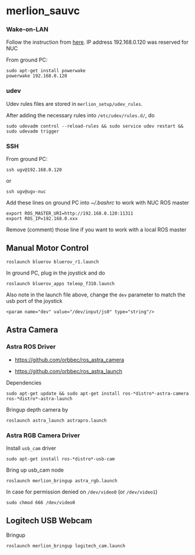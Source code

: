 # merlion_sauvc
### Wake-on-LAN
Follow the instruction from [here](http://kodi.wiki/view/HOW-TO:Set_up_Wake-on-LAN_for_Ubuntu).
IP address 192.168.0.120 was reserved for NUC

From ground PC:
```
sudo apt-get install powerwake
powerwake 192.168.0.120
```

### udev
Udev rules files are stored in `merlion_setup/udev_rules`.

After adding the necessary rules into `/etc/udev/rules.d/`, do
```
sudo udevadm control --reload-rules && sudo service udev restart && sudo udevadm trigger
```

### SSH
From ground PC:
```
ssh ugv@192.168.0.120
```
or
```
ssh ugv@ugv-nuc
```

Add these lines on ground PC into *~/.bashrc* to work with NUC ROS master
```
export ROS_MASTER_URI=http://192.168.0.120:11311
export ROS_IP=192.168.0.xxx
```
Remove (comment) those line if you want to work with a local ROS master

## Manual Motor Control
```
roslaunch bluerov bluerov_r1.launch
```
In ground PC, plug in the joystick and do
```
roslaunch bluerov_apps teleop_f310.launch
```
Also note in the launch file above, change the `dev` parameter to match the usb port of the joystick
```
<param name="dev" value="/dev/input/js0" type="string"/>
```

## Astra Camera

### Astra ROS Driver

- https://github.com/orbbec/ros_astra_camera

- https://github.com/orbbec/ros_astra_launch

Dependencies
```
sudo apt-get update && sudo apt-get install ros-*distro*-astra-camera ros-*distro*-astra-launch
```

Bringup depth camera by
```
roslaunch astra_launch astrapro.launch 
```

### Astra RGB Camera Driver
Install `usb_cam` driver
```
sudo apt-get install ros-*distro*-usb-cam
```
Bring up usb_cam node
```
roslaunch merlion_bringup astra_rgb.launch
```

In case for permission denied on `/dev/video0` (or `/dev/video1`)
```
sudo chmod 666 /dev/video0
```

## Logitech USB Webcam
Bringup
```
roslaunch merlion_bringup logitech_cam.launch
```
